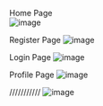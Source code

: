 Home  Page  
![image](https://github.com/user-attachments/assets/bff8161e-295f-46ea-ab41-3554a38ce414)


Register Page
![image](https://github.com/user-attachments/assets/b0cc1307-2138-442f-94af-1a886a25d487)

Login Page 
![image](https://github.com/user-attachments/assets/77dda127-e5e2-403d-aa11-f08c95669280)

Profile Page
![image](https://github.com/user-attachments/assets/7bb41bbd-38f1-461b-838c-20c471136523)

///////////
![image](https://github.com/user-attachments/assets/afe492c1-7b7d-4795-9dc3-826478fc8143)






